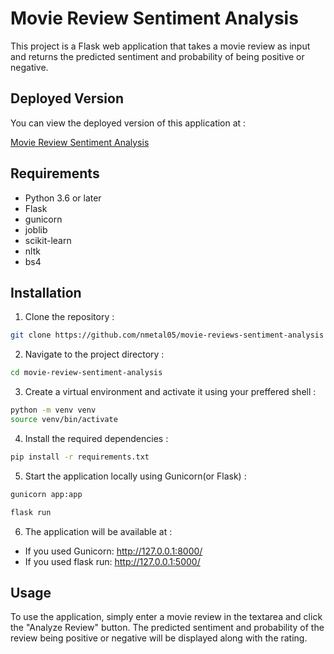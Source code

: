 # Movie Review Sentiment Analysis

This project is a Flask web application that takes a movie review as input and returns the predicted sentiment and probability of being positive or negative.

## Deployed Version

You can view the deployed version of this application at :

[Movie Review Sentiment Analysis](https://movie-reviews-sentiment-analysis.onrender.com)

## Requirements

* Python 3.6 or later
* Flask
* gunicorn
* joblib
* scikit-learn
* nltk
* bs4
  
## Installation

1. Clone the repository :
```bash
git clone https://github.com/nmetal05/movie-reviews-sentiment-analysis
```
2. Navigate to the project directory  :
```bash
cd movie-review-sentiment-analysis
```
3. Create a virtual environment and activate it using your preffered shell :
```bash
python -m venv venv
source venv/bin/activate
```
4. Install the required dependencies :
```bash
pip install -r requirements.txt
```
5. Start the application locally using Gunicorn(or Flask) :
```bash
gunicorn app:app
```
```bash
flask run
```
6. The application will be available at :
* If you used Gunicorn: <http://127.0.0.1:8000/>
* If you used flask run: <http://127.0.0.1:5000/>

## Usage

To use the application, simply enter a movie review in the textarea and click the "Analyze Review" button. The predicted sentiment and probability of the review being positive or negative will be displayed along with the rating.

